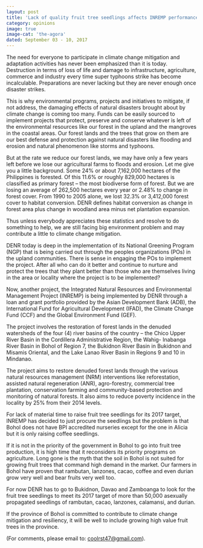 ```yaml
---
layout: post
title: 'Lack of quality fruit tree seedlings affects INREMP performance here'
category: opinions
image: true
image-cat: 'the-agora'
dated: September 03 - 10, 2017
---
```


The need for everyone to participate in climate change mitigation and adaptation activities has never been emphasized than it is today.  Destruction in terms of loss of life and damage to infrastructure, agriculture, commerce and industry every time super typhoons strike has become incalculable.  Preparations are never lacking but they are never enough once disaster strikes.  

This is why environmental programs, projects and initiatives to mitigate, if not address, the damaging effects of natural disasters brought about by climate change is coming too many.  Funds can be easily sourced to implement projects that protect, preserve and conserve whatever is left of the environmental resources like our forest in the upland and the mangroves in the coastal areas. Our forest lands and the trees that grow on them are our best defense and protection against natural disasters like flooding and erosion and natural phenomenon like storms and typhoons.

But at the rate we reduce our forest lands, we may have only a few years left before we lose our agricultural farms to floods and erosion. Let me give you a little background. Some 24% or about 7,162,000 hectares of the Philippines is forested.  Of this 11.6% or roughly 829,000 hectares is classified as primary forest – the most biodiverse form of forest.  But we are losing an average of 262,500 hectares every year or 2.48% to change in forest cover.  From 1990 to 2005 alone, we lost 32.3% or 3,412,000 forest cover to habitat conversion.  DENR defines habitat conversion as change in forest area plus change in woodland area minus net plantation expansion.

Thus unless everybody appreciates these statistics and resolve to do something to help, we are still facing big environment problem and may contribute a little to climate change mitigation.

DENR today is deep in the implementation of its National Greening Program (NGP) that is being carried out through the peoples organizations (POs) in the upland communities.  There is sense in engaging the POs to implement the project.  After all who can do it better and continue to nurture and protect the trees that they plant better than those who are themselves living in the area or locality where the project is to be implemented?

Now, another project, the Integrated Natural Resources and Environmental Management Project (INREMP) is being implemented by DENR through a loan and grant portfolio provided by the Asian Development Bank (ADB), the International Fund for Agricultural Development (IFAD), the Climate Change Fund (CCF) and the Global Environment Fund (GEF).

The project involves the restoration of forest lands in the denuded watersheds of the four (4) river basins of the country – the Chico Upper River Basin in the Cordillera Administrative Region, the Wahig- Inabanga River Basin in Bohol of Region 7, the Bukidnon River Basin in Bukidnon and Misamis Oriental, and the Lake Lanao River Basin in Regions 9 and 10 in Mindanao.

The project aims to restore denuded forest lands through the various natural resources management (NRM) interventions like reforestation, assisted natural regeneration (ANR), agro-forestry, commercial tree plantation, conservation farming and community-based protection and monitoring of natural forests.  It also aims to reduce poverty incidence in the locality by 25% from their 2014 levels.

For lack of material time to raise fruit tree seedlings for its 2017 target, INREMP has decided to just procure the seedlings but the problem is that Bohol does not have BPI accredited nurseries except for the one in Alicia but it is only raising coffee seedlings.

If it is not in the priority of the government in Bohol to go into fruit tree production, it is high time that it reconsiders its priority programs on agriculture.  Long gone is the myth that the soil in Bohol is not suited for growing fruit trees that command high demand in the market.  Our farmers in Bohol have proven that rambutan, lanzones, cacao, coffee and even durian grow very well and bear fruits very well too. 

For now DENR has to go to Bukidnon, Davao and Zamboanga to look for the fruit tree seedlings to meet its 2017 target of more than 50,000 asexually propagated seedlings of rambutan, cacao, lanzones, calamansi, and durian.

If the province of Bohol is committed to contribute to climate change mitigation and resiliency, it will be well to include growing high value fruit trees in the province.

(For comments, please email to: coolrst47@gmail.com).